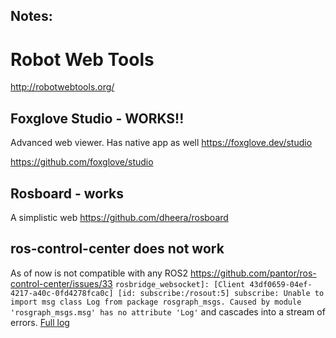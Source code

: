 

## Notes:

# Robot Web Tools
http://robotwebtools.org/

## Foxglove Studio - WORKS!!
Advanced web viewer. Has native app as well
https://foxglove.dev/studio

https://github.com/foxglove/studio

## Rosboard - works
A simplistic web
https://github.com/dheera/rosboard

## ros-control-center does not work
As of now is not compatible with any ROS2
https://github.com/pantor/ros-control-center/issues/33
`rosbridge_websocket]: [Client 43df0659-04ef-4217-a40c-0fd4278fca0c] [id: subscribe:/rosout:5] subscribe: Unable to import msg class Log from package rosgraph_msgs. Caused by module 'rosgraph_msgs.msg' has no attribute 'Log'`
and cascades into a stream of errors. [Full log](https://gist.github.com/anton-matosov/a8ad045569f947e07a6df24642d6b4ef)



